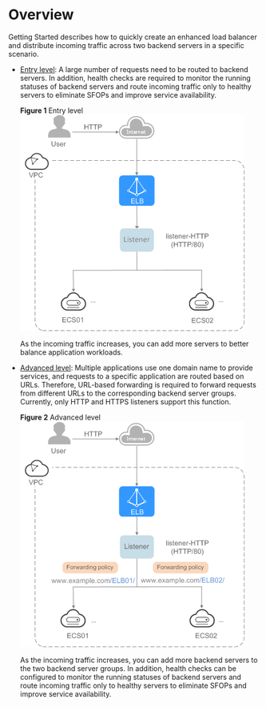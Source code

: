 # Overview<a name="EN-US_TOPIC_0190274559"></a>

Getting Started describes how to quickly create an enhanced load balancer and distribute incoming traffic across two backend servers in a specific scenario.

-   [Entry level](using-enhanced-load-balancers-entry-level.md): A large number of requests need to be routed to backend servers. In addition, health checks are required to monitor the running statuses of backend servers and route incoming traffic only to healthy servers to eliminate SFOPs and improve service availability.

    **Figure  1**  Entry level<a name="fig742033425910"></a>  
    ![](figures/entry-level.png "entry-level")

    As the incoming traffic increases, you can add more servers to better balance application workloads.

-   [Advanced level](using-enhanced-load-balancers-advanced-level.md): Multiple applications use one domain name to provide services, and requests to a specific application are routed based on URLs. Therefore, URL-based forwarding is required to forward requests from different URLs to the corresponding backend server groups. Currently, only HTTP and HTTPS listeners support this function.

    **Figure  2**  Advanced level<a name="fig1797419417113"></a>  
    ![](figures/advanced-level.png "advanced-level")

    As the incoming traffic increases, you can add more backend servers to the two backend server groups. In addition, health checks can be configured to monitor the running statuses of backend servers and route incoming traffic only to healthy servers to eliminate SFOPs and improve service availability.


